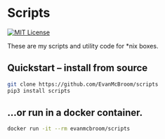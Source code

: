 # Scripts

[![MIT License](https://img.shields.io/badge/license-MIT-blue.svg?style=flat)](LICENSE)

These are my scripts and utility code for \*nix boxes.

## Quickstart &ndash; install from source

```bash
git clone https://github.com/EvanMcBroom/scripts
pip3 install scripts
```

## ...or run in a docker container.

```bash
docker run -it --rm evanmcbroom/scripts
```